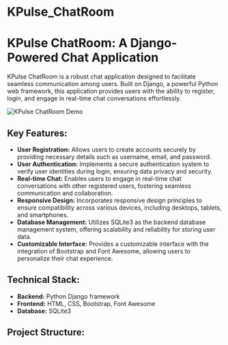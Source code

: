 # KPulse_ChatRoom
# KPulse ChatRoom: A Django-Powered Chat Application

KPulse ChatRoom is a robust chat application designed to facilitate seamless communication among users. Built on Django, a powerful Python web framework, this application provides users with the ability to register, login, and engage in real-time chat conversations effortlessly.

![KPulse ChatRoom Demo](demo.gif)

## Key Features:

- **User Registration:** Allows users to create accounts securely by providing necessary details such as username, email, and password.
- **User Authentication:** Implements a secure authentication system to verify user identities during login, ensuring data privacy and security.
- **Real-time Chat:** Enables users to engage in real-time chat conversations with other registered users, fostering seamless communication and collaboration.
- **Responsive Design:** Incorporates responsive design principles to ensure compatibility across various devices, including desktops, tablets, and smartphones.
- **Database Management:** Utilizes SQLite3 as the backend database management system, offering scalability and reliability for storing user data.
- **Customizable Interface:** Provides a customizable interface with the integration of Bootstrap and Font Awesome, allowing users to personalize their chat experience.

## Technical Stack:

- **Backend:** Python Django framework
- **Frontend:** HTML, CSS, Bootstrap, Font Awesome
- **Database:** SQLite3

## Project Structure:

